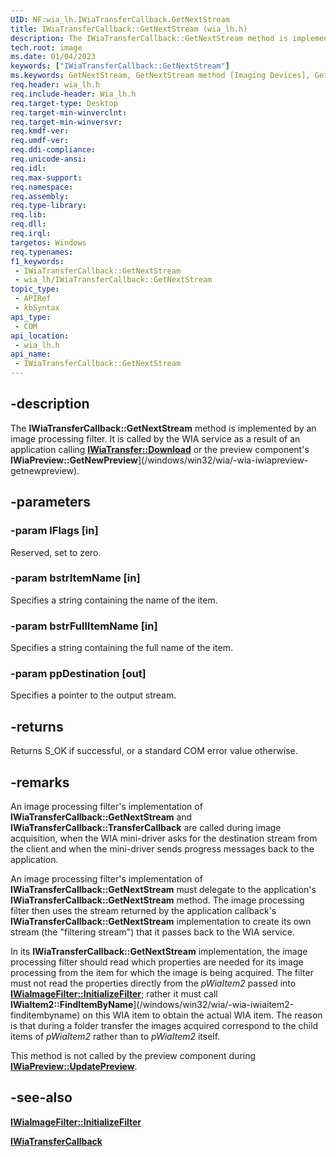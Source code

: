 ```yaml
---
UID: NF:wia_lh.IWiaTransferCallback.GetNextStream
title: IWiaTransferCallback::GetNextStream (wia_lh.h)
description: The IWiaTransferCallback::GetNextStream method is implemented by an image processing filter.
tech.root: image
ms.date: 01/04/2023
keywords: ["IWiaTransferCallback::GetNextStream"]
ms.keywords: GetNextStream, GetNextStream method [Imaging Devices], GetNextStream method [Imaging Devices],IWiaTransferCallback interface, IWiaTransferCallback interface [Imaging Devices],GetNextStream method, IWiaTransferCallback.GetNextStream, IWiaTransferCallback::GetNextStream, IWiaTransfercallback_155c3198-1ed9-46a9-b6d8-0d6029bf0803.xml, image.iwiatransfercallback_getnextstream, wia_lh/IWiaTransferCallback::GetNextStream
req.header: wia_lh.h
req.include-header: Wia_lh.h
req.target-type: Desktop
req.target-min-winverclnt: 
req.target-min-winversvr: 
req.kmdf-ver: 
req.umdf-ver: 
req.ddi-compliance: 
req.unicode-ansi: 
req.idl: 
req.max-support: 
req.namespace: 
req.assembly: 
req.type-library: 
req.lib: 
req.dll: 
req.irql: 
targetos: Windows
req.typenames: 
f1_keywords:
 - IWiaTransferCallback::GetNextStream
 - wia_lh/IWiaTransferCallback::GetNextStream
topic_type:
 - APIRef
 - kbSyntax
api_type:
 - COM
api_location:
 - wia_lh.h
api_name:
 - IWiaTransferCallback::GetNextStream
---
```


## -description

The **IWiaTransferCallback::GetNextStream** method is implemented by an image processing filter. It is called by the WIA service as a result of an application calling [**IWiaTransfer::Download**](/windows/win32/wia/-wia-iwiatransfer-download) or the preview component's **IWiaPreview::GetNewPreview**](/windows/win32/wia/-wia-iwiapreview-getnewpreview).

## -parameters

### -param lFlags [in]

Reserved, set to zero.

### -param bstrItemName [in]

Specifies a string containing the name of the item.

### -param bstrFullItemName [in]

Specifies a string containing the full name of the item.

### -param ppDestination [out]

Specifies a pointer to the output stream.

## -returns

Returns S_OK if successful, or a standard COM error value otherwise.

## -remarks

An image processing filter's implementation of **IWiaTransferCallback::GetNextStream** and **IWiaTransferCallback::TransferCallback** are called during image acquisition, when the WIA mini-driver asks for the destination stream from the client and when the mini-driver sends progress messages back to the application.

An image processing filter's implementation of **IWiaTransferCallback::GetNextStream** must delegate to the application's **IWiaTransferCallback::GetNextStream** method. The image processing filter then uses the stream returned by the application callback's **IWiaTransferCallback::GetNextStream** implementation to create its own stream (the "filtering stream") that it passes back to the WIA service.

In its **IWiaTransferCallback::GetNextStream** implementation, the image processing filter should read which properties are needed for its image processing from the item for which the image is being acquired. The filter must not read the properties directly from the *pWiaItem2* passed into [**IWiaImageFilter::InitializeFilter**](nf-wia_lh-iwiaimagefilter-initializefilter.md); rather it must call **IWiaItem2::FindItemByName**](/windows/win32/wia/-wia-iwiaitem2-finditembyname) on this WIA item to obtain the actual WIA item. The reason is that during a folder transfer the images acquired correspond to the child items of *pWiaItem2* rather than to *pWiaItem2* itself.

This method is not called by the preview component during [**IWiaPreview::UpdatePreview**](/windows/win32/wia/-wia-iwiapreview-updatepreview).

## -see-also

[**IWiaImageFilter::InitializeFilter**](nf-wia_lh-iwiaimagefilter-initializefilter.md)

[**IWiaTransferCallback**](nn-wia_lh-iwiatransfercallback.md)
